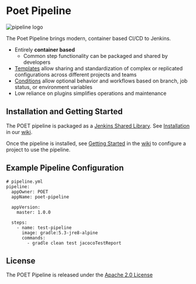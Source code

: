 # Poet Pipeline

![pipeline logo](https://github.com/tmobile/POET-pipeline-library/wiki/images/POET_logo_final-480.png)

The Poet Pipeline brings modern, container based CI/CD to Jenkins.

- Entirely **container based**
    - Common step functionality can be packaged and shared by developers
- [Templates](https://github.com/tmobile/POET-pipeline-library/wiki/Pipeline-Templates) allow sharing and standardization of complex or replicated configurations across different projects and teams
- [Conditions](https://github.com/tmobile/POET-pipeline-library/wiki/Steps#Conditions) allow optional behavior and workflows based on branch, job status, or environment variables
- Low reliance on plugins simplifies operations and maintenance


## Installation and Getting Started

The POET pipeline is packaged as a [Jenkins Shared Library](https://jenkins.io/doc/book/pipeline/shared-libraries/).  See [Installation](https://github.com/tmobile/POET-pipeline-library/wiki/Installation) in our [wiki](https://github.com/tmobile/POET-pipeline-library/wiki).

Once the pipeline is installed, see [Getting Started](https://github.com/tmobile/POET-pipeline-library/wiki/Getting-Started) in the [wiki](https://github.com/tmobile/POET-pipeline-library/wiki) to configure a project to use the pipeline.

## Example Pipeline Configuration

```
# pipeline.yml
pipeline:
  appOwner: POET
  appName: poet-pipeline

  appVersion:
    master: 1.0.0

  steps:
    - name: test-pipeline
      image: gradle:5.3-jre8-alpine
      commands:
        - gradle clean test jacocoTestReport
```

## License

The POET Pipeline is released under the [Apache 2.0 License](https://github.com/tmobile/POET-pipeline-library/blob/master/LICENSE)
